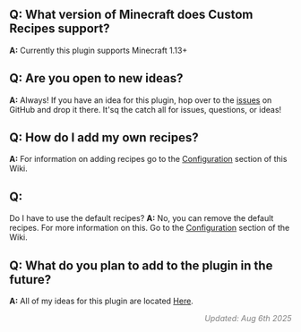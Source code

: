 ## Q: What version of Minecraft does Custom Recipes support?
**A:** Currently this plugin supports Minecraft 1.13+

## Q: Are you open to new ideas?
**A:** Always! If you have an idea for this plugin, hop over to the [issues](https://github.com/agentsix1/Custom-Recipes/issues) on GitHub and drop it there. It'sq the catch all for issues, questions, or ideas!

## Q: How do I add my own recipes?
**A:** For information on adding recipes go to the [Configuration](../configuration) section of this Wiki.

## Q: 
Do I have to use the default recipes?
**A:** No, you can remove the default recipes. For more information on this. Go to the [Configuration](../configuration) section of the Wiki.

## Q: What do you plan to add to the plugin in the future?
**A:** All of my ideas for this plugin are located [Here](../ideas).


<p align="right" style="font-style: italic; color: gray">
    Updated: Aug 6th 2025
</p>
